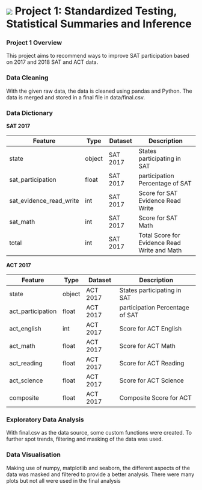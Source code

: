 # ![](https://ga-dash.s3.amazonaws.com/production/assets/logo-9f88ae6c9c3871690e33280fcf557f33.png) Project 1: Standardized Testing, Statistical Summaries and Inference

### Project 1 Overview

This project aims to recommend ways to improve SAT participation based on 2017 and 2018 SAT and ACT data.

### Data Cleaning

With the given raw data, the data is cleaned using pandas and Python. The data is merged and stored in a final file in data/final.csv.

### Data Dictionary

**SAT 2017**

| Feature                 | Type   | Dataset  | Description                                  |
| ----------------------- | ------ | -------- | -------------------------------------------- |
| state                   | object | SAT 2017 | States participating in SAT                  |
| sat_participation       | float  | SAT 2017 | participation Percentage of SAT              |
| sat_evidence_read_write | int    | SAT 2017 | Score for SAT Evidence Read Write            |
| sat_math                | int    | SAT 2017 | Score for SAT Math                           |
| total                   | int    | SAT 2017 | Total Score for Evidence Read Write and Math |

**ACT 2017**

| Feature           | Type   | Dataset  | Description                     |
| ----------------- | ------ | -------- | ------------------------------- |
| state             | object | ACT 2017 | States participating in SAT     |
| act_participation | float  | ACT 2017 | participation Percentage of SAT |
| act_english       | int    | ACT 2017 | Score for ACT English           |
| act_math          | float  | ACT 2017 | Score for ACT Math              |
| act_reading       | float  | ACT 2017 | Score for ACT Reading           |
| act_science       | float  | ACT 2017 | Score for ACT Science           |
| composite         | float  | ACT 2017 | Composite Score for ACT         |

### Exploratory Data Analysis

With final.csv as the data source, some custom functions were created. To further spot trends, filtering and masking of the data was used.

### Data Visualisation

Making use of numpy, matplotlib and seaborn, the different aspects of the data was masked and filtered to provide a better analysis. There were many plots but not all were used in the final analysis

